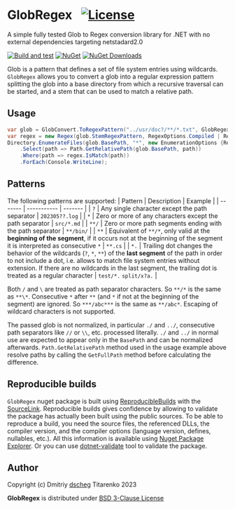 # GlobRegex &ensp;[![License](https://img.shields.io/github/license/dscheg/GlobRegex.svg)](https://raw.githubusercontent.com/dscheg/GlobRegex/main/LICENSE)
A simple fully tested Glob to Regex conversion library for .NET with no external dependencies targeting netstadard2.0

[![Build and test](https://github.com/dscheg/GlobRegex/actions/workflows/build-and-test.yml/badge.svg)](https://github.com/dscheg/GlobRegex/actions/workflows/build-and-test.yml)
[![NuGet](https://img.shields.io/nuget/v/GlobRegex.svg)](https://www.nuget.org/packages/GlobRegex/)
[![NuGet Downloads](https://img.shields.io/nuget/dt/GlobRegex.svg)](https://www.nuget.org/packages/GlobRegex)

Glob is a pattern that defines a set of file system entries using wildcards. `GlobRegex` allows you to convert a glob into a regular expression pattern splitting the glob into a base directory from which a recursive traversal can be started, and a stem that can be used to match a relative path.

## Usage
```csharp
var glob = GlobConvert.ToRegexPattern("../usr/doc?/**/*.txt", GlobRegexOptions.MatchFullString);
var regex = new Regex(glob.StemRegexPattern, RegexOptions.Compiled | RegexOptions.CultureInvariant | RegexOptions.IgnoreCase);
Directory.EnumerateFiles(glob.BasePath, "*", new EnumerationOptions {RecurseSubdirectories = true})
    .Select(path => Path.GetRelativePath(glob.BasePath, path))
    .Where(path => regex.IsMatch(path))
    .ForEach(Console.WriteLine);
```

## Patterns
The following patterns are supported:
| Pattern | Description | Example |
| ------- | ----------- | ------- |
| `?`     | Any single character except the path separator | `202305??.log` |
| `*`     | Zero or more of any characters except the path separator | `src/*.md` |
| `**/`   | Zero or more path segments ending with the path separator | `**/bin/` |
| `**`    | Equivalent of `**/*`, only valid at the **beginning of the segment**, if it occurs not at the beginning of the segment it is interpreted as consecutive `*` | `**.cs` |
| `*.`    | Trailing dot changes the behavior of the wildcards (`?`, `*`, `**`) of the **last segment** of the path in order to not include a dot, i.e. allows to match file system entries without extension. If there are no wildcards in the last segment, the trailing dot is treated as a regular character | `test/*.` `split/x?a.` |

Both `/` and `\` are treated as path separator characters. So `**/*` is the same as `**\*`.
Consecutive `*` after `**` (and `*` if not at the beginning of the segment) are ignored. So `***/abc***` is the same as `**/abc*`.
Escaping of wildcard characters is not supported.

The passed glob is not normalized, in particular `./` and `../`, consecutive path separators like `//` or `\\`, etc. processed literally. `./` and `../` in normal use are expected to appear only in the `BasePath` and can be normalized afterwards. `Path.GetRelativePath` method used in the usage example above resolve paths by calling the `GetFullPath` method before calculating the difference.

## Reproducible builds
`GlobRegex` nuget package is built using [ReproducibleBuilds](https://github.com/dotnet/reproducible-builds) with the [SourceLink](https://github.com/dotnet/sourcelink). Reproducible builds gives confidence by allowing to validate the package has actually been built using the public sources. To be able to reproduce a build, you need the source files, the referenced DLLs, the compiler version, and the compiler options (language version, defines, nullables, etc.). All this information is available using [Nuget Package Explorer](https://nuget.info/packages/GlobRegex). Or you can use [dotnet-validate](https://www.nuget.org/packages/dotnet-validate) tool to validate the package.

## Author
Copyright (c) Dmitriy [dscheg](https://github.com/dscheg) Titarenko 2023

**GlobRegex** is distributed under [BSD 3-Clause License](LICENSE)

